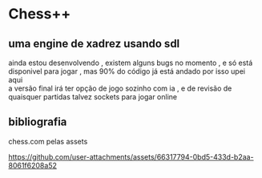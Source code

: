 # Chess++
## uma engine de xadrez usando sdl
ainda estou desenvolvendo , existem alguns bugs no momento , e só está disponivel para jogar ,  mas 90% do código já está andado por isso upei aqui  
a versão final irá ter opção de jogo sozinho com ia   , e de revisão de quaisquer partidas 
talvez  sockets   para jogar online

## bibliografia
chess.com pelas assets 

https://github.com/user-attachments/assets/66317794-0bd5-433d-b2aa-8061f6208a52

